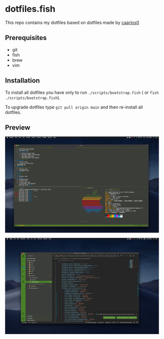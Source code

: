 # dotfiles.fish

This repo contains my dotfiles based on dotfiles made by [caarlos0](https://github.com/caarlos0/dotfiles.fish)

## Prerequisites

- git
- fish
- brew
- vim

## Installation

To install all dotfiles you have only to run `./scripts/bootstrap.fish` ( or `fish ./scripts/bootstrap.fish`). 

To upgrade dotfiles type `git pull origin main` and then re-install all dotfiles.

## Preview

![iterm](docs/iterm.png)

![vscode](docs/vscode.png)
